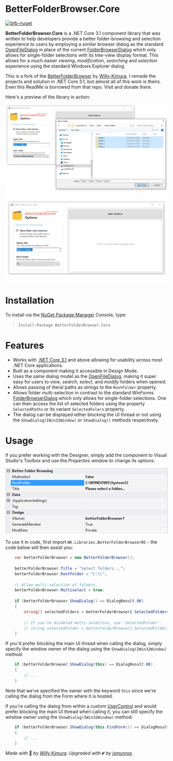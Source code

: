 # BetterFolderBrowser.Core
[![bfb-nuget](https://img.shields.io/nuget/dt/BetterFolderBrowser.Core?label=Downloads)](https://www.nuget.org/packages/BetterFolderBrowser.Core/)

**BetterFolderBrowser.Core** is a .NET Core 3.1 component library that was written to help developers provide a better folder-browsing and selection experience to users by employing a similar browser dialog as the standard [OpenFileDialog](https://docs.microsoft.com/en-us/dotnet/api/system.windows.forms.openfiledialog?view=windowsdesktop-3.1) in place of the current [FolderBrowserDialog](https://docs.microsoft.com/en-us/dotnet/api/system.windows.forms.folderbrowserdialog?view=windowsdesktop-3.1) which only allows for single-folder selections with its tree-view display format. This allows for a much easier _viewing_, _modification_, _searching_ and _selection_ experience using the standard Windows Explorer dialog.

This is a fork of the [BetterFolderBrowser](https://github.com/Willy-Kimura/BetterFolderBrowser) by [Willy-Kimura](https://github.com/Willy-Kimura). I remade the projects and solution in .NET Core 3.1, but almost all of this work is theirs. Even this ReadMe is borrowed from that repo. Visit and donate there.

Here's a preview of the library in action:

![bfb-preview-01](/Assets/better-folder-browser-static-preview.png)
![bfb-usage](/Assets/better-folder-browser-live-preview.gif)

# Installation

To install via the [NuGet Package Manager](https://www.nuget.org/packages/BetterFolderBrowser.Core/1.0.0) Console, type:

> `Install-Package BetterFolderBrowser.Core`

# Features
- Works with [.NET Core 3.1](https://dotnet.microsoft.com/en-us/download/dotnet/3.1) and above allowing for usability across most .NET Core applications.
- Built as a component making it accessible in Design Mode.
- Uses the same dialog model as the [OpenFileDialog](https://docs.microsoft.com/en-us/dotnet/api/system.windows.forms.openfiledialog?view=windowsdesktop-3.1), making it super easy for users to *view*, *search*, *select*, and *modify* folders when opened.
- Allows passing of literal paths as strings to the `RootFolder` property.
- Allows folder multi-selection in contrast to the standard WinForms [FolderBrowserDialog](https://docs.microsoft.com/en-us/dotnet/api/system.windows.forms.folderbrowserdialog?view=windowsdesktop-3.1) which only allows for single-folder selections. One can then access the list of selected folders using the property `SelectedPaths` or its variant `SelectedFolers` property.
- The dialog can be displayed either blocking the UI thread or not using the `ShowDialog(IWin32Window)` or `ShowDialog()` methods respectively.

# Usage
If you prefer working with the Designer, simply add the component to Visual Studio's Toolbox and use the
*Properties* window to change its options:

![bfb-properties](/Assets/better-folder-browser-properties.png)

To use it in code, first import `WK.Libraries.BetterFolderBrowserNS` - the code below will then assist you: 
```c#
    var betterFolderBrowser = new BetterFolderBrowser();

    betterFolderBrowser.Title = "Select folders...";
    betterFolderBrowser.RootFolder = "C:\\";
    
    // Allow multi-selection of folders.
    betterFolderBrowser.Multiselect = true;

    if (betterFolderBrowser.ShowDialog() == DialogResult.OK)
    {
        string[] selectedFolders = betterFolderBrowser1.SelectedFolders;
        
        // If you've disabled multi-selection, use 'SelectedFolder'.
        // string selectedFolder = betterFolderBrowser1.SelectedFolder;
    }
```

If you'd prefer blocking the main UI thread when calling the dialog, simply specify the window owner of the dialog using the `ShowDialog(IWin32Window)` method:
```c#
    if (betterFolderBrowser.ShowDialog(this) == DialogResult.OK)
    {
        // ...
    }
```
Note that we've specified the owner with the keyword `this` since we're calling the dialog from the Form where it is hosted.

If you're calling the dialog from within a custom [UserControl](https://docs.microsoft.com/en-us/dotnet/api/system.windows.forms.usercontrol) and would prefer blocking the main UI thread when calling it, you can still specify the window owner using the `ShowDialog(IWin32Window)` method:
```c#
    if (betterFolderBrowser.ShowDialog(this.FindForm()) == DialogResult.OK)
    {
        // ...
    }
```

*Made with* 💛 *by* [*Willy Kimura*]([https://github.com/Willy-Kimura).
*Upgraded with* 💕 *by* [*jsmunroe*](https://github.com/jsmunroe).
